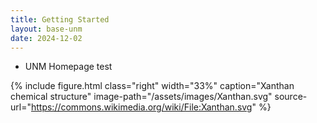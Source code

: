 ```yaml
---
title: Getting Started
layout: base-unm
date: 2024-12-02
---
```



- UNM Homepage test

{% include figure.html
  class="right"
  width="33%"
  caption="Xanthan chemical structure"
  image-path="/assets/images/Xanthan.svg"
  source-url="https://commons.wikimedia.org/wiki/File:Xanthan.svg"
%}


